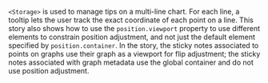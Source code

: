 `<Storage>` is used to manage tips on a multi-line chart. For each line, a tooltip lets the user track the exact coordinate of each point on a line. This story also shows how to use the `position.viewport` property to use different elements to constrain position adjustment, and not just the default element specified by `position.container`. In the story, the sticky notes associated to points on graphs use their graph as a viewport for flip adjustment; the sticky notes associated with graph metadata use the global container and do not use position adjustment.
